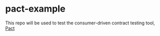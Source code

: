 # pact-example
This repo will be used to test the consumer-driven contract testing tool, [Pact](https://docs.pact.io/)
